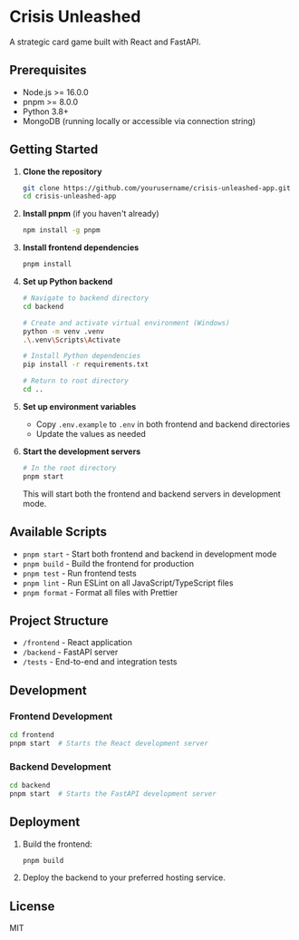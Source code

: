 # Crisis Unleashed

A strategic card game built with React and FastAPI.

## Prerequisites

- Node.js >= 16.0.0
- pnpm >= 8.0.0
- Python 3.8+
- MongoDB (running locally or accessible via connection string)

## Getting Started

1. **Clone the repository**
   ```bash
   git clone https://github.com/yourusername/crisis-unleashed-app.git
   cd crisis-unleashed-app
   ```

2. **Install pnpm** (if you haven't already)
   ```bash
   npm install -g pnpm
   ```

3. **Install frontend dependencies**
   ```bash
   pnpm install
   ```

4. **Set up Python backend**
   ```bash
   # Navigate to backend directory
   cd backend
   
   # Create and activate virtual environment (Windows)
   python -m venv .venv
   .\.venv\Scripts\Activate
   
   # Install Python dependencies
   pip install -r requirements.txt
   
   # Return to root directory
   cd ..
   ```

5. **Set up environment variables**
   - Copy `.env.example` to `.env` in both frontend and backend directories
   - Update the values as needed

6. **Start the development servers**
   ```bash
   # In the root directory
   pnpm start
   ```
   This will start both the frontend and backend servers in development mode.

## Available Scripts

- `pnpm start` - Start both frontend and backend in development mode
- `pnpm build` - Build the frontend for production
- `pnpm test` - Run frontend tests
- `pnpm lint` - Run ESLint on all JavaScript/TypeScript files
- `pnpm format` - Format all files with Prettier

## Project Structure

- `/frontend` - React application
- `/backend` - FastAPI server
- `/tests` - End-to-end and integration tests

## Development

### Frontend Development

```bash
cd frontend
pnpm start  # Starts the React development server
```

### Backend Development

```bash
cd backend
pnpm start  # Starts the FastAPI development server
```

## Deployment

1. Build the frontend:
   ```bash
   pnpm build
   ```

2. Deploy the backend to your preferred hosting service.

## License

MIT
